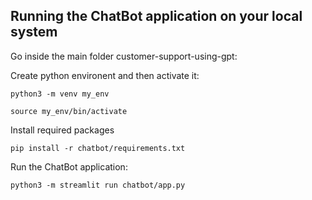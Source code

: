 ## Running the ChatBot application on your local system

Go inside the main folder customer-support-using-gpt:

Create python environent and then activate it:
```
python3 -m venv my_env
```
```
source my_env/bin/activate
```
Install required packages
```
pip install -r chatbot/requirements.txt
```

Run the ChatBot application:
```
python3 -m streamlit run chatbot/app.py
```
